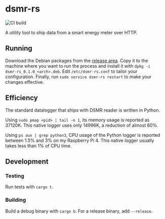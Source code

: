 # dsmr-rs

![CI build](https://github.com/mthmulders/dsmr-rs/workflows/CI%20build/badge.svg)

A utility tool to ship data from a smart energy meter over HTTP.

## Running
Download the Debian packages from the [release area](https://github.com/mthmulders/dsmr-rs/releases).
Copy it to the machine where you want to run the process and install it with `dpkg -i  dsmr-rs_0.1.0_<arch>.deb`.
Edit `/etc/dsmr-rs.conf` to tailor your configuration.
Finally, run `sudo service dsmr-rs restart` to make your changes effective.

## Efficiency
The standard datalogger that ships with DSMR reader is written in Python.

Using `sudo pmap <pid> | tail -n 1`, its memory usage is reported as 37120K.
This native logger uses only 14996K, a reduction of almost 60%.

Using `ps aux | grep python3`, CPU usage of the Python logger is reported between 1.5% and 3% on my Raspberry Pi 4.
This native logger usually takes less than 1% of CPU time.

## Development

### Testing
Run tests with `cargo t`.

### Building
Build a debug binary with `cargo b`.
For a release binary, add `--release`.
